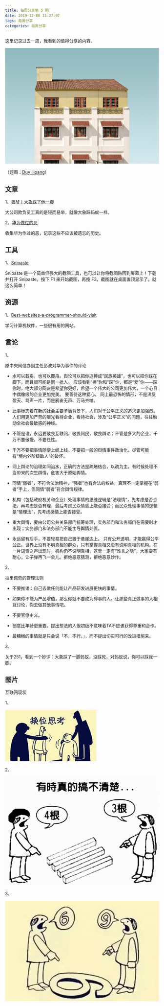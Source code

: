 ```yaml
---
title: 每周分享第 5 期
date: 2019-12-08 11:27:07
tags: 每周分享
categories: 每周分享
---
```


这里记录过去一周，我看到的值得分享的内容。

![titu](weekly-issue-5/titu.jpg)

（题图：[Duy Hoang](https://unsplash.com/@zuizuii)）

## 文章

1、[兽爷丨大象踩了他一脚](https://mp.weixin.qq.com/s/UaN3WphW0W6sn47L65f8MQ)

大公司欺负员工真的是轻而易举，就像大象踩蚂蚁一样。

2、[华为做过的恶](https://github.com/evil-huawei/evil-huawei)

收集华为作过的恶，记录这些不应该被遗忘的历史。

## 工具

1、[Snipaste](https://www.snipaste.com/) 

Snipaste 是一个简单但强大的截图工具，也可以让你将截图贴回到屏幕上！下载并打开 Snipaste，按下 F1 来开始截图，再按 F3，截图就在桌面置顶显示了。就这么简单！

## 资源

1、[Best-websites-a-programmer-should-visit](https://github.com/sdmg15/Best-websites-a-programmer-should-visit)

学习计算机软件，一些很有用的网站。

## 言论

1、

原中央网信办副主任彭波对华为事件的评论

- 水可以载舟，也可以覆舟。舆论可以把你追捧成“民族英雄”，也可以把你踩在脚下，而且很可能是同一批人。 应该看到“捧”你和“踩”你，都是“爱”你——踩你时，绝大部分网友是希望你更好，希望一个伟大的公司更加伟大，一个心目中偶像级的企业更加完美。 要善待这种爱心。 网上最恐怖的情形，不是沸反盈天、骂声一片，而是鸦雀无声、万马齐喑。

- 此事标志着在新的社会主要矛盾背景下，人们对于公平正义的追求更加强烈。人们用更加严苛的眼光看待企业，看待社会，涉及“公平正义”的问题，往往触动全社会最敏感的神经。

- 不管是谁，永远要敬畏互联网，敬畏网民，敬畏舆论；不管是多大的企业，千万不要傲慢，不要任性。 

- 千万不要把事情随便上纲上线，不要把一般的舆情事件政治化，尽管可能有“境内外阶级敌人”的破坏。 

- 网上舆论的治理如同治水，正确的方法是疏堵结合，以疏为主。有时候处理不当带来的次生舆情，危害大于原始舆情。 

- 同情“弱者”，不符合法治精神，“强者”也有合法的权益，真理不一定掌握在“弱者”手上，但同情“弱者”符合舆情规律。 

- 机构（包括政府机关和企业）处理事情的思维逻辑是“法理情”，先考虑是否合法，再考虑是否有理，最后考虑民众情感上能否接受；而民众处理事情的逻辑是“情理法”，先考虑感情上能否接受。 

- 重大舆情，要由公司公共关系部门统筹处理，实务部门和法务部门在需要时才出现；实务部门和法务部门不能主导舆情处置。 

- 永远留有后手，不要轻易把自己置于悬崖边上。 只有公开透明，才能赢得公平公正。世界上没有不明真相的群众，只有掌握真相又没有说明真相的机构。在一片谴责之声出现时，机构仍不说明真相，这里一定有“难言之隐”，大家要有耐心，让子弹再飞一会儿。拒绝恶意猜测，拒绝恶意炒作。

2、

拉里佩奇的管理法则

- 不要推诿：自己去做任何能让产品研发进展更快的事情。

- 如果你不能为产品增值，那么你就不要成为碍事的人。让那些真正做事的人相互讨论，你去做其他事情吧。

- 不要官僚主义。 

- 创意比年龄更重要。提出想法的人很初级不意味着TA不应该获得尊重和合作。

- 最糟糕的事情就是只会说「不，不行。」，而不提出切实可行的改进措施来。

3、

关于251，看到一个妙评：大象踩了一脚蚂蚁，没踩死，对蚂蚁说，你可以踩我一脚。 

## 图片

互联网现状

1、

![photo1](weekly-issue-5/photo1.jpg)

2、

![photo2](weekly-issue-5/photo2.jpg)

3、

![photo3](weekly-issue-5/photo3.png)